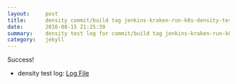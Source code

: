 ```yaml
---
layout:     post
title:      density commit/build tag jenkins-kraken-run-k8s-density-tests-141-30
date:       2016-08-15 21:25:39
summary:    density test log for commit/build tag jenkins-kraken-run-k8s-density-tests-141-30.
category:   jekyll
---
```


Success!

- density test log: [Log File](http://s3-us-west-2.amazonaws.com/kraken-e2e-logs/density/jenkins-kraken-run-k8s-density-tests-141-30/build-log.txt)
